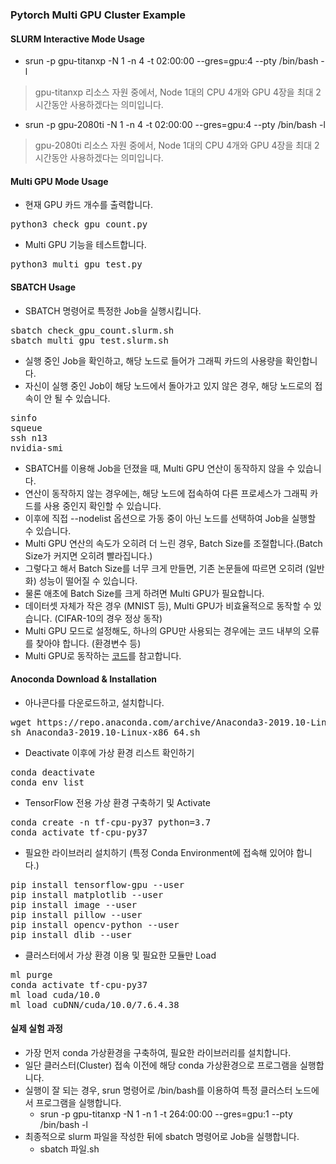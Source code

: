 ### Pytorch Multi GPU Cluster Example

#### SLURM Interactive Mode Usage

* srun -p gpu-titanxp -N 1 -n 4 -t 02:00:00 --gres=gpu:4 --pty /bin/bash -l
> gpu-titanxp 리소스 자원 중에서, Node 1대의 CPU 4개와 GPU 4장을 최대 2시간동안 사용하겠다는 의미입니다.

* srun -p gpu-2080ti -N 1 -n 4 -t 02:00:00 --gres=gpu:4 --pty /bin/bash -l
> gpu-2080ti 리소스 자원 중에서, Node 1대의 CPU 4개와 GPU 4장을 최대 2시간동안 사용하겠다는 의미입니다.

#### Multi GPU Mode Usage

* 현재 GPU 카드 개수를 출력합니다.
<pre>
python3 check_gpu_count.py
</pre>

* Multi GPU 기능을 테스트합니다.
<pre>
python3 multi_gpu_test.py
</pre>

#### SBATCH Usage

* SBATCH 명령어로 특정한 Job을 실행시킵니다.
<pre>
sbatch check_gpu_count.slurm.sh
sbatch multi_gpu_test.slurm.sh
</pre>

* 실행 중인 Job을 확인하고, 해당 노드로 들어가 그래픽 카드의 사용량을 확인합니다.
* 자신이 실행 중인 Job이 해당 노드에서 돌아가고 있지 않은 경우, 해당 노드로의 접속이 안 될 수 있습니다.
<pre>
sinfo
squeue
ssh n13
nvidia-smi
</pre>

* SBATCH를 이용해 Job을 던졌을 때, Multi GPU 연산이 동작하지 않을 수 있습니다.
* 연산이 동작하지 않는 경우에는, 해당 노드에 접속하여 다른 프로세스가 그래픽 카드를 사용 중인지 확인할 수 있습니다.
* 이후에 직접 --nodelist 옵션으로 가동 중이 아닌 노드를 선택하여 Job을 실행할 수 있습니다.
* Multi GPU 연산의 속도가 오히려 더 느린 경우, Batch Size를 조절합니다.(Batch Size가 커지면 오히려 빨라집니다.)
* 그렇다고 해서 Batch Size를 너무 크게 만들면, 기존 논문들에 따르면 오히려 (일반화) 성능이 떨어질 수 있습니다.
* 물론 애초에 Batch Size를 크게 하려면 Multi GPU가 필요합니다.
* 데이터셋 자체가 작은 경우 (MNIST 등), Multi GPU가 비효율적으로 동작할 수 있습니다. (CIFAR-10의 경우 정상 동작)
* Multi GPU 모드로 설정해도, 하나의 GPU만 사용되는 경우에는 코드 내부의 오류를 찾아야 합니다. (환경변수 등)
* Multi GPU로  동작하는 [코드](https://github.com/facebookresearch/mixup-cifar10)를 참고합니다.

#### Anoconda Download & Installation

* 아나콘다를 다운로드하고, 설치합니다.
<pre>
wget https://repo.anaconda.com/archive/Anaconda3-2019.10-Linux-x86_64.sh
sh Anaconda3-2019.10-Linux-x86_64.sh
</pre>

* Deactivate 이후에 가상 환경 리스트 확인하기
<pre>
conda deactivate
conda env list 
</pre>

* TensorFlow 전용 가상 환경 구축하기 및 Activate
<pre>
conda create -n tf-cpu-py37 python=3.7
conda activate tf-cpu-py37
</pre>

* 필요한 라이브러리 설치하기 (특정 Conda Environment에 접속해 있어야 합니다.)
<pre>
pip install tensorflow-gpu --user
pip install matplotlib --user
pip install image --user
pip install pillow --user
pip install opencv-python --user
pip install dlib --user
</pre>

* 클러스터에서 가상 환경 이용 및 필요한 모듈만 Load
<pre>
ml purge
conda activate tf-cpu-py37
ml load cuda/10.0
ml load cuDNN/cuda/10.0/7.6.4.38
</pre>

#### 실제 실험 과정

* 가장 먼저 conda 가상환경을 구축하여, 필요한 라이브러리를 설치합니다.
* 일단 클러스터(Cluster) 접속 이전에 해당 conda 가상환경으로 프로그램을 실행합니다.
* 실행이 잘 되는 경우, srun 명령어로 /bin/bash를 이용하여 특정 클러스터 노드에서 프로그램을 실행합니다.
  * srun -p gpu-titanxp -N 1 -n 1 -t 264:00:00 --gres=gpu:1 --pty /bin/bash -l
* 최종적으로 slurm 파일을 작성한 뒤에 sbatch 명령어로 Job을 실행합니다.
  * sbatch 파일.sh
